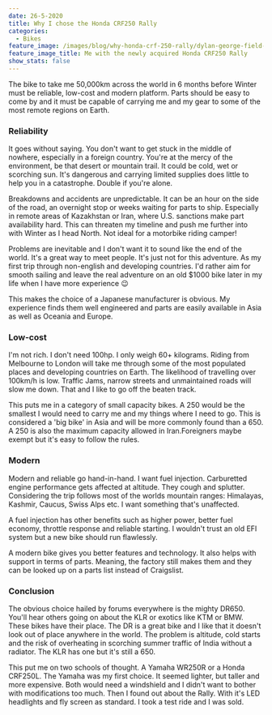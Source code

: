 ```yaml
---
date: 26-5-2020
title: Why I chose the Honda CRF250 Rally
categories:
  - Bikes
feature_image: /images/blog/why-honda-crf-250-rally/dylan-george-field-with-sheepskin-the-crf250rally.jpg
feature_image_title: Me with the newly acquired Honda CRF250 Rally
show_stats: false
---
```

<p>
The bike to take me 50,000km across the world in 6 months before Winter must be reliable, low-cost and modern platform. Parts should be easy to come by and it must be capable of carrying me and my gear to some of the most remote regions on Earth.
</p>
<h3>Reliability</h3>
<p>
It goes without saying. You don't want to get stuck in the middle of nowhere, especially in a foreign country. You're at the mercy of the environment, be that desert or mountain trail. It could be cold, wet or scorching sun. It's dangerous and carrying limited supplies does little to help you in a catastrophe. Double if you're alone.
</p>
<p>
Breakdowns and accidents are unpredictable. It can be an hour on the side of the road, an overnight stop or weeks waiting for parts to ship. Especially in remote areas of Kazakhstan or Iran, where U.S. sanctions make part availability hard. This can threaten my timeline and push me further into with Winter as I head North. Not ideal for a motorbike riding camper!
</p>
<p>
Problems are inevitable and I don't want it to sound like the end of the world. It's a great way to meet people. It's just not for this adventure. As my first trip through non-english and developing countries. I'd rather aim for smooth sailing and leave the real adventure on an old $1000 bike later in my life when I have more experience 😉
</p>
<p>
This makes the choice of a Japanese manufacturer is obvious. My experience finds them well engineered and parts are easily available in Asia as well as Oceania and Europe.
</p>
<h3>Low-cost</h3>
<p>
I'm not rich. I don't need 100hp. I only weigh 60+ kilograms. Riding from Melbourne to London will take me through some of the most populated places and developing countries on Earth. The likelihood of travelling over 100km/h is low. Traffic Jams, narrow streets and unmaintained roads will slow me down. That and I like to go off the beaten track.
</p>
<p>
This puts me in a category of small capacity bikes. A 250 would be the smallest I would need to carry me and my things where I need to go. This is considered a 'big bike' in Asia and will be more commonly found than a 650. A 250 is also the maximum capacity allowed in Iran.Foreigners maybe exempt but it's easy to follow the rules. 
</p>
<h3>Modern</h3>
<p>
Modern and reliable go hand-in-hand. I want fuel injection. Carburetted engine performance gets affected at altitude. They cough and splutter. Considering the trip follows most of the worlds mountain ranges: Himalayas, Kashmir, Caucus, Swiss Alps etc. I want something that's unaffected. 
</p>
<p>
A fuel injection has other benefits such as higher power, better fuel economy, throttle response and reliable starting. I wouldn't trust an old EFI system but a new bike should run flawlessly.
</p>
<p>
A modern bike gives you better features and technology. It also helps with support in terms of parts. Meaning, the factory still makes them and they can be looked up on a parts list instead of Craigslist.
</p>
<h3>Conclusion</h3>
<p>
The obvious choice hailed by forums everywhere is the mighty DR650. You'll hear others going on about the KLR or exotics like KTM or BMW. These bikes have their place. The DR is a great bike and I like that it doesn't look out of place anywhere in the world. The problem is altitude, cold starts and the risk of overheating in scorching summer traffic of India without a radiator. The KLR has one but it's still a 650.
</p>
<p>
This put me on two schools of thought. A Yamaha WR250R or a Honda CRF250L. The Yamaha was my first choice. It seemed lighter, but taller and more expensive. Both would need a windshield and I didn't want to bother with modifications too much. Then I found out about the Rally. With it's LED headlights and fly screen as standard. I took a test ride and I was sold.
</p>